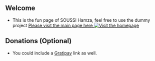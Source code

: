## Welcome
- This is the fun page of SOUSSI Hamza, feel free to use the dummy project
<a href="https://feelbad-dz.github.io/soussihamzadev/">Please visit the main page here </a>
[![Visit the homepage](https://icons.iconarchive.com/icons/double-j-design/origami-colored-pencil/256/blue-home-icon.png)](https://feelbad-dz.github.io/soussihamzadev/)

## Donations (Optional)

- You could include a <a href="https://icons.iconarchive.com/icons/double-j-design/origami-colored-pencil/256/blue-home-icon.png" target="_blank">Gratipay</a> link as well.
